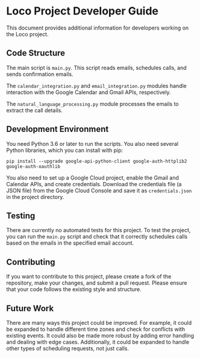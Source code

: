 # Loco Project Developer Guide

This document provides additional information for developers working on the Loco project.

## Code Structure

The main script is `main.py`. This script reads emails, schedules calls, and sends confirmation emails.

The `calendar_integration.py` and `email_integration.py` modules handle interaction with the Google Calendar and Gmail APIs, respectively.

The `natural_language_processing.py` module processes the emails to extract the call details.

## Development Environment

You need Python 3.6 or later to run the scripts. You also need several Python libraries, which you can install with pip:

```
pip install --upgrade google-api-python-client google-auth-httplib2 google-auth-oauthlib
```

You also need to set up a Google Cloud project, enable the Gmail and Calendar APIs, and create credentials. Download the credentials file (a JSON file) from the Google Cloud Console and save it as `credentials.json` in the project directory.

## Testing

There are currently no automated tests for this project. To test the project, you can run the `main.py` script and check that it correctly schedules calls based on the emails in the specified email account.

## Contributing

If you want to contribute to this project, please create a fork of the repository, make your changes, and submit a pull request. Please ensure that your code follows the existing style and structure.

## Future Work

There are many ways this project could be improved. For example, it could be expanded to handle different time zones and check for conflicts with existing events. It could also be made more robust by adding error handling and dealing with edge cases. Additionally, it could be expanded to handle other types of scheduling requests, not just calls.